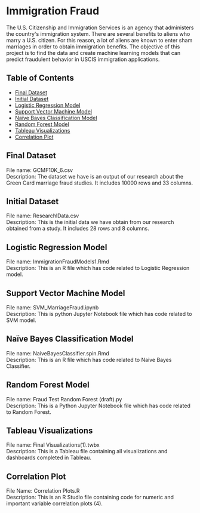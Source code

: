 # Immigration Fraud
The U.S. Citizenship and Immigration Services is an agency that administers the country's immigration system. There are several benefits to aliens who marry a U.S. citizen. For this reason, a lot of aliens are known to enter sham marriages in order to obtain immigration benefits. The objective of this project is to find the data and create machine learning models that can predict fraudulent behavior in USCIS immigration applications. 

## Table of Contents
* [Final Dataset](##final-dataset) 
* [Initial Dataset](##initial-dataset)
* [Logistic Regression Model](##logistic-regression-model)
* [Support Vector Machine Model](##support-vector-machine-model)
* [Naïve Bayes Classification Model](##naive-bayes-classification-model)
* [Random Forest Model](##random-forest-model)
* [Tableau Visualizations](##tableau-visualizations)
* [Correlation Plot](##correlation-plot)

## Final Dataset  
File name: GCMF10K_6.csv  
Description: The dataset we have is an output of our research about the Green Card marriage fraud studies. It includes 10000 rows and 33 columns.  

## Initial Dataset  
File name: ResearchlData.csv  
Description: This is the initial data we have obtain from our research obtained from a study. It includes 28 rows and 8 columns.  

## Logistic Regression Model  
File name: ImmigrationFraudModels1.Rmd  
Description: This is an R file which has code related to Logistic Regression model.  

## Support Vector Machine Model  
File name: SVM_MarriageFraud.ipynb  
Description: This is python Jupyter Notebook file which has code related to SVM model.  

## Naïve Bayes Classification Model  
File name: NaiveBayesClassifier.spin.Rmd  
Description: This is an R file which has code related to Naive Bayes Classifier.  

## Random Forest Model  
File name: Fraud Test Random Forest (draft).py  
Description: This is a Python Jupyter Notebook file which has code related to Random Forest.   

## Tableau Visualizations   
File name: Final Visualizations(1).twbx  
Description: This is a Tableau file containing all visualizations and dashboards completed in Tableau.  

## Correlation Plot  
File Name: Correlation Plots.R  
Description: This is an R Studio file containing code for numeric and important variable correlation plots (4).  
